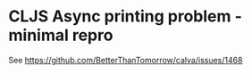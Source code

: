 # CLJS Async printing problem - minimal repro

See https://github.com/BetterThanTomorrow/calva/issues/1468
